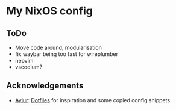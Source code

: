 # My NixOS config

## ToDo

- Move code around, modularisation
- fix waybar being too fast for wireplumber
- neovim
- vscodium?

## Acknowledgements

- [Aylur](https://github.com/Aylur): [Dotfiles](https://github.com/Aylur/dotfiles) for inspiration and some copied config snippets
